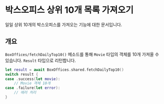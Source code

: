 # 박스오피스 상위 10개 목록 가져오기

일일 상위 10개의 박스오피스를 가져오는 기능에 대한 문서입니다.

## 개요

``BoxOffices/fetchDailyTop10()`` 메소드를 통해 ``Movie`` 타입의 객체를 10개 가져올 수 있습니다.
`Result` 타입으로 리턴합니다.

```swift
let result = await BoxOffices.shared.fetchDailyTop10()
switch result {
case .success(let movie):
    // Movie 객체 10개
case .failure(let error):
    // 에러 처리
}
```
